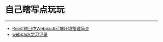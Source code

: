 # 自己瞎写点玩玩
---
* [React项目中Webpack前端环境搭建简介](https://github.com/1renhaO/forFun/issues/1)
* [webpack学习记录](https://github.com/1renhaO/forFun/issues/2)
